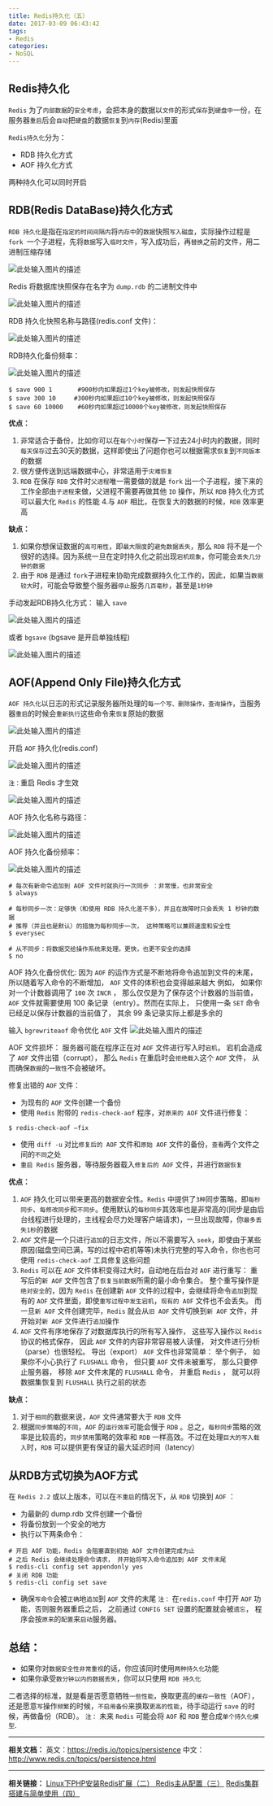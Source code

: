 ```yaml
---
title: Redis持久化（五）
date: 2017-03-09 06:43:42
tags:
- Redis
categories:
- NoSQL
---
```

Redis持久化
----------------
`Redis` 为了`内部数据`的`安全考虑`，会把本身的数据以`文件`的形式`保存`到`硬盘中`一份，在服务器`重启`后会`自动`把`硬盘`的数据`恢复`到`内存`(Redis)里面

`Redis持久化`分为：
 - RDB 持久化方式
 - AOF 持久化方式

两种持久化可以同时开启

RDB(Redis DataBase)持久化方式
----------------
`RDB 持久化`是指在`指定的时间间隔内`将`内存中`的`数据`快照`写入磁盘`，实际操作过程是 `fork `一个子进程，先将`数据`写入`临时文件`，写入成功后，再`替换`之前的文件，用二进制压缩存储

![此处输入图片的描述][1]

Redis 将数据库快照保存在名字为 `dump.rdb` 的二进制文件中

![此处输入图片的描述][2]

RDB 持久化快照名称与路径(redis.conf 文件)：

![此处输入图片的描述][3]

RDB持久化备份频率：

![此处输入图片的描述][4]
```
$ save 900 1       #900秒内如果超过1个key被修改，则发起快照保存 
$ save 300 10	  #300秒内如果超过10个key被修改，则发起快照保存 
$ save 60 10000    #60秒内如果超过10000个key被修改，则发起快照保存
```

**优点：**
 1. 非常适合于备份，比如你可以在`每个小时`保存一下过去24小时内的数据，同时`每天保存`过去30天的数据，这样即使出了问题你也可以根据需求`恢复`到`不同版本`的数据
 2. 很方便传送到远端数据中心，非常适用于`灾难恢复`
 3. `RDB` 在保存 `RDB` 文件时`父进程`唯一需要做的就是 `fork` 出一个子进程，接下来的工作全部由`子进程`来做，父进程不需要再做其他 `IO` 操作，所以 `RDB` 持久化方式可以最大化 `Redis` 的性能
 4.与 `AOF` 相比，在恢复大的数据的时候，`RDB` 效率更高


**缺点：**

 1. 如果你想保证数据的`高可用性`，即`最大限度`的`避免数据丢失`，那么 `RDB` 将不是一个很好的选择。因为系统一旦在定时持久化之前出现`宕机现象`，你可能会`丢失几分钟的数据`
 2. 由于 `RDB` 是通过 `fork`子进程来协助完成数据持久化工作的，因此，如果当`数据较大`时，可能会导致整个服务器`停止`服务`几百毫秒`，甚至是`1秒钟`

手动发起RDB持久化方式：
输入 `save` 

![此处输入图片的描述][5]

或者 `bgsave` (bgsave 是开启单独线程) 

![此处输入图片的描述][6]

AOF(Append Only File)持久化方式
----------------
`AOF 持久化`以日志的形式记录服务器所处理的`每一个写、删除操作，查询操作`，当服务器`重启`的时候会`重新执行`这些命令来`恢复`原始的数据

![此处输入图片的描述][7]


开启 `AOF` 持久化(redis.conf)

![此处输入图片的描述][8]

`注：`重启 Redis 才生效

![此处输入图片的描述][9]

AOF 持久化名称与路径：

![此处输入图片的描述][10]

AOF 持久化备份频率：

![此处输入图片的描述][11]
```
# 每次有新命令追加到 AOF 文件时就执行一次同步 ：非常慢，也非常安全
$ always 

# 每秒同步一次：足够快（和使用 RDB 持久化差不多），并且在故障时只会丢失 1 秒钟的数据
# 推荐（并且也是默认）的措施为每秒同步一次， 这种策略可以兼顾速度和安全性
$ everysec

# 从不同步：将数据交给操作系统来处理。更快，也更不安全的选择
$ no
```

AOF 持久化备份优化:
因为 `AOF` 的运作方式是不断地将命令追加到文件的末尾， 所以随着写入命令的不断增加， `AOF` 文件的体积也会变得越来越大
例如， 如果你对一个计数器调用了 `100` 次 `INCR` ， 那么仅仅是为了保存这个计数器的当前值， `AOF` 文件就需要使用 100 条记录（entry）。然而在实际上， 只使用一条 `SET` 命令已经足以保存计数器的当前值了， 其余 99 条记录实际上都是多余的

输入 `bgrewriteaof` 命令优化 `AOF` 文件
![此处输入图片的描述][12]

AOF 文件损坏：
服务器可能在程序正在对 `AOF` 文件进行写入时`宕机`， 宕机会造成了 `AOF` 文件出错（corrupt）， 那么 `Redis` 在重启时会`拒绝载入`这个 `AOF` 文件， 从而确保`数据`的`一致性`不会被破坏。

修复出错的 `AOF` 文件：

 - 为现有的 `AOF` 文件创建一个备份
 - 使用 `Redis` 附带的 `redis-check-aof` 程序，对`原来的 AOF` 文件进行修复：
 ```
 $ redis-check-aof –fix 
 ```
 - 使用 `diff -u` 对比`修复后的 AOF` 文件和`原始 AOF` 文件的备份，`查看`两个文件之间的`不同`之处
 - `重启 Redis` 服务器，等待服务器载入`修复后的 AOF` 文件，并进行`数据恢复`

**优点：**

 1.  `AOF` 持久化可以带来更高的数据安全性。`Redis` 中提供了`3种`同步策略，即`每秒同步`、`每修改同步`和`不同步`。使用默认的`每秒同步`其效率也是非常高的(同步是由后台线程进行处理的，主线程会尽力处理客户端请求)，一旦出现故障，你`最多丢失1秒`的数据
 2.  `AOF` 文件是一个只进行`追加`的日志文件，所以不需要写入 `seek`，即使由于某些原因(磁盘空间已满，写的过程中宕机等等)未执行完整的写入命令，你也也可使用 `redis-check-aof` 工具修复这些问题
 3.  `Redis` 可以在 `AOF` 文件体积变得过大时，自动地在后台对 `AOF` 进行重写： 重写后的`新 AOF` 文件包含了`恢复当前数据`所需的最小命令集合。 整个重写操作是`绝对安全`的，因为 `Redis` 在创建新 `AOF` 文件的过程中，会继续将命令`追加`到现有的 `AOF` 文件里面，即使`重写过程中发生宕机`，`现有的 AOF` 文件也不会丢失。 而一旦`新 AOF` 文件创建完毕，`Redis` 就会从`旧 AOF` 文件切换到`新 AOF` 文件，并开始对`新 AOF` 文件进行`追加`操作
 4.  `AOF` 文件有序地保存了对数据库执行的所有写入操作， 这些写入操作以 `Redis` 协议的格式保存， 因此 `AOF` 文件的内容非常容易被人读懂， 对文件进行分析（parse）也很轻松。 导出（export） `AOF` 文件也非常简单： 举个例子， 如果你不小心执行了 `FLUSHALL` 命令， 但只要 `AOF` 文件未被重写， 那么只要停止服务器， 移除 `AOF` 文件末尾的 `FLUSHALL` 命令， 并重启 `Redis` ， 就可以将数据集恢复到 `FLUSHALL` 执行之前的状态

**缺点：**

 1. 对于`相同`的数据来说，`AOF` 文件通常要大于 `RDB` 文件
 2. 根据`同步策略`的`不同`，`AOF` 的`运行效率`可能会慢于 `RDB` 。总之，`每秒同步`策略的效率是比较高的，`同步禁用`策略的效率和 `RDB` 一样高效。不过在处理`巨大的写入载入`时，`RDB` 可以提供更有保证的最大延迟时间（latency）

从RDB方式切换为AOF方式
----------------
在 `Redis 2.2` 或以上版本，可以在`不重启`的情况下，从 `RDB` 切换到 `AOF` ：

 - 为最新的 dump.rdb 文件创建一个备份
 - 将备份放到一个安全的地方
 - 执行以下两条命令：
```
# 开启 AOF 功能，Redis 会阻塞直到初始 AOF 文件创建完成为止 
# 之后 Redis 会继续处理命令请求， 并开始将写入命令追加到 AOF 文件末尾
$ redis-cli config set appendonly yes
# 关闭 RDB 功能
$ redis-cli config set save

```
 - 确保`写命令`会被`正确`地`追加`到 `AOF` 文件的末尾
`注：` 在`redis.conf` 中打开 `AOF` 功能，否则服务器重启之后， 之前通过 `CONFIG SET` 设置的配置就会被`遗忘`， 程序会按`原来`的`配置`来`启动`服务器。

总结：
----------------

 - 如果你对`数据安全性非常重视`的话，你应该同时使用`两种持久化`功能
 - 如果你承受`数分钟以内的数据丢失`，你可以只使用 `RDB 持久化`

二者选择的标准，就是看是否愿意牺牲`一些性能`，换取更高的`缓存一致性`（AOF），还是愿意`写`操作`频繁`的时候，`不启用备份`来换取`更高的性能`，待手动运行 `save` 的时候，再做备份（RDB）。
`注：` 未来 `Redis` 可能会将 `AOF` 和 `RDB` 整合成`单个持久化模型`.


----------
**相关文档：**
英文：https://redis.io/topics/persistence
中文：http://www.redis.cn/topics/persistence.html


----------

**相关链接：**
[Linux下PHP安装Redis扩展（二） ][13]
[Redis主从配置（三）][14]
[Redis集群搭建与简单使用（四）][15]


  [1]: http://olln3wpar.bkt.clouddn.com/2017-03-10-09-21-1.png
  [2]: http://olln3wpar.bkt.clouddn.com/2017-3-9-20-33-1.png
  [3]: http://olln3wpar.bkt.clouddn.com/2017-3-9-20-33-2.png
  [4]: http://olln3wpar.bkt.clouddn.com/2017-3-9-20-33-3.png
  [5]: http://olln3wpar.bkt.clouddn.com/2017-3-9-20-33-4.png
  [6]: http://olln3wpar.bkt.clouddn.com/2017-3-9-20-33-5.png
  [7]: http://olln3wpar.bkt.clouddn.com/2017-03-10-09-21-2.png
  [8]: http://olln3wpar.bkt.clouddn.com/2017-3-9-20-33-7.png
  [9]: http://olln3wpar.bkt.clouddn.com/2017-3-9-20-33-8.png
  [10]: http://olln3wpar.bkt.clouddn.com/2017-3-9-20-33-9.png
  [11]: http://olln3wpar.bkt.clouddn.com/2017-3-9-20-33-10.png
  [12]: http://olln3wpar.bkt.clouddn.com/2017-3-9-20-33-11.png
  [13]: https://segmentfault.com/a/1190000008420258
  [14]: https://segmentfault.com/a/1190000008469182
  [15]: https://segmentfault.com/a/1190000008448919